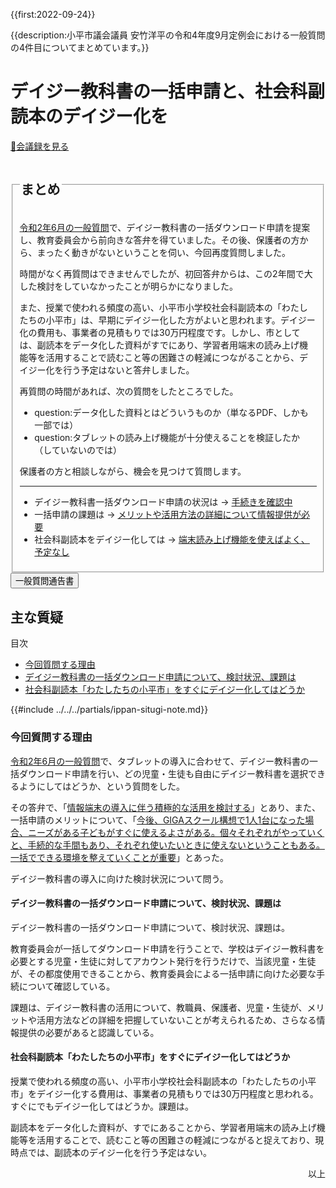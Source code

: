 {{first:2022-09-24}}

{{description:小平市議会議員 安竹洋平の令和4年度9月定例会における一般質問の4件目についてまとめています。}}

# デイジー教科書の一括申請と、社会科副読本のデイジー化を

<p id="read-kaigiroku"><a href="https://ssp.kaigiroku.net/tenant/kodaira/SpMinuteView.html?council_id=1337&schedule_id=5&minute_id=31&is_search=true">📄会議録を見る</a></p>

<fieldset class="pnt">
<legend><h2> まとめ </h2></legend>

[令和2年6月の一般質問](https://yasutakeyohei.com/books/yasutake/ippan/r2/6-gatu/1-giga-school-dyslexia.html)で、デイジー教科書の一括ダウンロード申請を提案し、教育委員会から前向きな答弁を得ていました。その後、保護者の方から、まったく動きがないということを伺い、今回再度質問しました。

時間がなく再質問はできませんでしたが、初回答弁からは、この2年間で大した検討をしていなかったことが明らかになりました。

また、授業で使われる頻度の高い、小平市小学校社会科副読本の「わたしたちの小平市」は、早期にデイジー化した方がよいと思われます。デイジー化の費用も、事業者の見積もりでは30万円程度です。しかし、市としては、副読本をデータ化した資料がすでにあり、学習者用端末の読み上げ機能等を活用することで読むこと等の困難さの軽減につながることから、デイジー化を行う予定はないと答弁しました。

再質問の時間があれば、次の質問をしたところでした。

- question:データ化した資料とはどういうものか（単なるPDF、しかも一部では）
- question:タブレットの読み上げ機能が十分使えることを検証したか（していないのでは）

保護者の方と相談しながら、機会を見つけて質問します。

---

- デイジー教科書一括ダウンロード申請の状況は → [手続きを確認中](#デイジー教科書の一括ダウンロード申請について検討状況課題は)
- 一括申請の課題は → [メリットや活用方法の詳細について情報提供が必要](#デイジー教科書の一括ダウンロード申請について検討状況課題は)
- 社会科副読本をデイジー化しては → [端末読み上げ機能を使えばよく、予定なし](#社会科副読本わたしたちの小平市をすぐにデイジー化してはどうか)

</fieldset>


<script src="https://documentcloud.adobe.com/view-sdk/main.js" defer></script>
<script type="text/javascript">
const showPDF = (url) => {
    const adobeDCView = new AdobeDC.View({clientId: "897dee58a3dd4a01b1de491cc8e563c3", locale: "ja-JP"});
    const fileName = (url.match(/^(?:[^:\/?#]+:)?(?:\/\/[^\/?#]*)?(?:([^?#]*\/)([^\/?#]*))?(\?[^#]*)?(?:#.*)?$/) ?? [])[2];
    adobeDCView.previewFile({
        content:   {location: {url: url}},
        metaData: {fileName: fileName}
    }, {embedMode: "LIGHT_BOX"});
}
</script>

<button onclick='showPDF("./20220909-ippan-situmon-yasutake-4.pdf")' class="pdf-view-button">
<i class="fa fa-file-pdf-o" aria-hidden="true"></i> 一般質問通告書
</button>


## 主な質疑

<div class="ippan-situgi">

<div class="toc">

目次

- [今回質問する理由](#今回質問する理由)
- [デイジー教科書の一括ダウンロード申請について、検討状況、課題は](#デイジー教科書の一括ダウンロード申請について検討状況課題は)
- [社会科副読本「わたしたちの小平市」をすぐにデイジー化してはどうか](#社会科副読本わたしたちの小平市をすぐにデイジー化してはどうか)


</div>

{{#include ../../../partials/ippan-situgi-note.md}}

### 今回質問する理由

<div class="bln bleft" data-speaker="安竹（初）">

[令和2年6月の一般質問](https://yasutakeyohei.com/books/yasutake/ippan/r2/6-gatu/1-giga-school-dyslexia.html)で、タブレットの導入に合わせて、デイジー教科書の一括ダウンロード申請を行い、どの児童・生徒も自由にデイジー教科書を選択できるようにしてはどうか、という質問をした。

</div>

<div class="bln bleft" data-speaker="安竹（初）">

その答弁で、「[情報端末の導入に伴う積極的な活用を検討する](https://yasutakeyohei.com/books/yasutake/ippan/r2/6-gatu/1-giga-school-dyslexia.html#%E3%81%93%E3%82%8C%E3%82%92%E6%A9%9F%E3%81%AB%E3%81%A9%E3%81%AE%E5%85%90%E7%AB%A5%E7%94%9F%E5%BE%92%E3%82%82%E8%87%AA%E7%94%B1%E3%81%AB%E3%83%87%E3%82%A4%E3%82%B8%E3%83%BC%E6%95%99%E7%A7%91%E6%9B%B8%E3%82%92%E9%81%B8%E6%8A%9E%E3%81%A7%E3%81%8D%E3%82%8B%E3%82%88%E3%81%86%E3%81%AB%E3%81%97%E3%81%A6%E3%81%AF%E3%81%A9%E3%81%86%E3%81%8B)」とあり、また、一括申請のメリットについて、「[今後、GIGAスクール構想で1人1台になった場合、ニーズがある子どもがすぐに使えるよさがある。個々それぞれがやっていくと、手続的な手間もあり、それぞれ使いたいときに使えないということもある。一括でできる環境を整えていくことが重要](https://yasutakeyohei.com/books/yasutake/ippan/r2/6-gatu/1-giga-school-dyslexia.html#%E3%83%87%E3%82%A4%E3%82%B8%E3%83%BC%E6%95%99%E7%A7%91%E6%9B%B8%E3%81%AE%E4%B8%80%E6%8B%AC%E3%83%80%E3%82%A6%E3%83%B3%E3%83%AD%E3%83%BC%E3%83%89%E7%94%B3%E8%AB%8B%E3%82%92%E8%A1%8C%E3%81%86%E3%83%A1%E3%83%AA%E3%83%83%E3%83%88%E3%81%AF)」とあった。

</div>

<div class="bln bleft" data-speaker="安竹（初）">

デイジー教科書の導入に向けた検討状況について問う。

</div>

#### デイジー教科書の一括ダウンロード申請について、検討状況、課題は

<div class="bln bleft" data-speaker="安竹（初）">

デイジー教科書の一括ダウンロード申請について、検討状況、課題は。

</div>

<div class="bln bright" data-speaker="教育長（古川正之）（初）">

教育委員会が一括してダウンロード申請を行うことで、学校はデイジー教科書を必要とする児童・生徒に対してアカウント発行を行うだけで、当該児童・生徒が、その都度使用できることから、教育委員会による一括申請に向けた必要な手続について確認している。

</div>

<div class="bln bright" data-speaker="教育長（古川正之）（初）">

課題は、デイジー教科書の活用について、教職員、保護者、児童・生徒が、メリットや活用方法などの詳細を把握していないことが考えられるため、さらなる情報提供の必要があると認識している。

</div>

#### 社会科副読本「わたしたちの小平市」をすぐにデイジー化してはどうか

<div class="bln bleft" data-speaker="安竹（初）">

授業で使われる頻度の高い、小平市小学校社会科副読本の「わたしたちの小平市」をデイジー化する費用は、事業者の見積もりでは30万円程度と思われる。すぐにでもデイジー化してはどうか。課題は。

</div>

<div class="bln bright" data-speaker="教育長（古川正之）（初）">

副読本をデータ化した資料が、すでにあることから、学習者用端末の読み上げ機能等を活用することで、読むこと等の困難さの軽減につながると捉えており、現時点では、副読本のデイジー化を行う予定はない。

</div>




</div>

<p style="text-align:right">以上</p>
